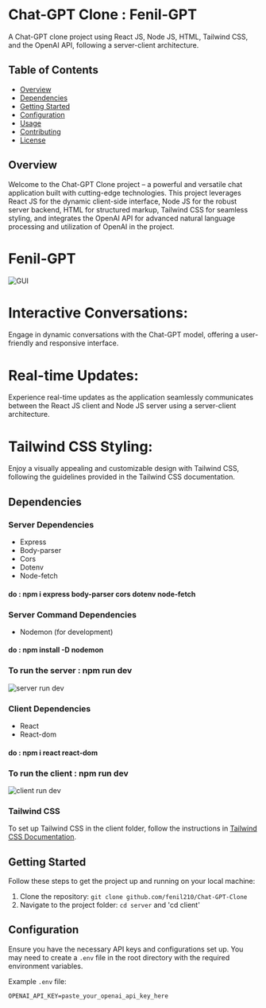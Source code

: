 # Chat-GPT Clone : Fenil-GPT

A Chat-GPT clone project using React JS, Node JS, HTML, Tailwind CSS, and the OpenAI API, following a server-client architecture.

## Table of Contents
- [Overview](#overview)
- [Dependencies](#dependencies)
- [Getting Started](#getting-started)
- [Configuration](#configuration)
- [Usage](#usage)
- [Contributing](#contributing)
- [License](#license)

## Overview

Welcome to the Chat-GPT Clone project – a powerful and versatile chat application built with cutting-edge technologies. This project leverages React JS for the dynamic client-side interface, Node JS for the robust server backend, HTML for structured markup, Tailwind CSS for seamless styling, and integrates the OpenAI API for advanced natural language processing and utilization of OpenAI in the project.

# Fenil-GPT
![GUI](https://github.com/fenil210/Chat-GPT-Clone/assets/121050723/923dc92a-e66b-4a05-9746-36f3c8de0fbe)


# Interactive Conversations: 
Engage in dynamic conversations with the Chat-GPT model, offering a user-friendly and responsive interface.
# Real-time Updates: 
Experience real-time updates as the application seamlessly communicates between the React JS client and Node JS server using a server-client architecture.
# Tailwind CSS Styling: 
Enjoy a visually appealing and customizable design with Tailwind CSS, following the guidelines provided in the Tailwind CSS documentation.

## Dependencies

### Server Dependencies
- Express
- Body-parser
- Cors
- Dotenv
- Node-fetch
#### do : npm i express body-parser cors dotenv node-fetch

### Server Command Dependencies
- Nodemon (for development)
#### do : npm install -D nodemon

### To run the server : npm run dev
![server run dev](https://github.com/fenil210/Chat-GPT-Clone/assets/121050723/cf6f463e-f61e-468c-b335-f60eeacb9b8b)


### Client Dependencies
- React
- React-dom
#### do : npm i react react-dom

### To run the client : npm run dev
![client run dev](https://github.com/fenil210/Chat-GPT-Clone/assets/121050723/0b380555-6734-435c-a6ba-bab9915648f2)


### Tailwind CSS
To set up Tailwind CSS in the client folder, follow the instructions in [Tailwind CSS Documentation](https://tailwindcss.com/docs/guides/vite).

## Getting Started

Follow these steps to get the project up and running on your local machine:

1. Clone the repository: `git clone github.com/fenil210/Chat-GPT-Clone`
2. Navigate to the project folder: `cd server` and 'cd client'

## Configuration

Ensure you have the necessary API keys and configurations set up. You may need to create a `.env` file in the root directory with the required environment variables.

Example `.env` file:
```env
OPENAI_API_KEY=paste_your_openai_api_key_here
